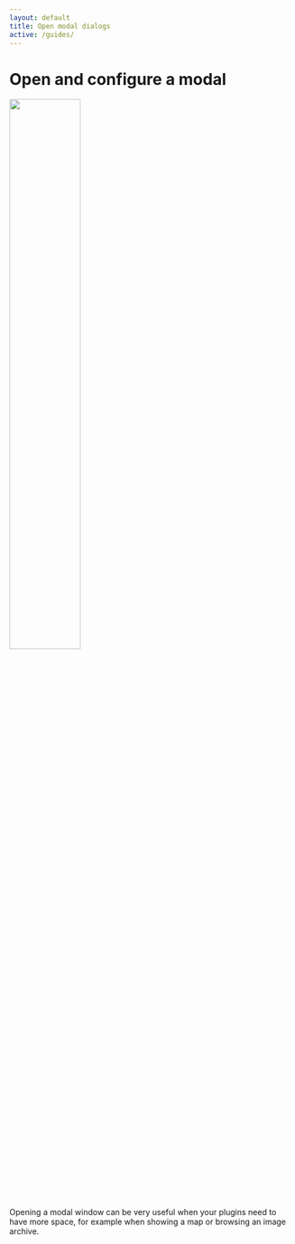 ```yaml
---
layout: default
title: Open modal dialogs
active: /guides/
---
```


# Open and configure a modal

<img src="{{ site.url }}{{ site.baseurl }}/assets/open_modal.png" class="img-thumbnail float-xs-right" width="50%">

Opening a modal window can be very useful when your plugins need to have more space, for example
when showing a map or browsing an image archive.